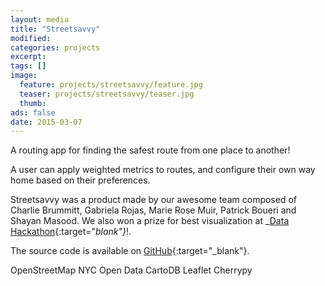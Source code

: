 ```yaml
---
layout: media
title: "Streetsavvy"
modified:
categories: projects
excerpt:
tags: []
image:
  feature: projects/streetsavvy/feature.jpg
  teaser: projects/streetsavvy/teaser.jpg
  thumb:
ads: false
date: 2015-03-07
---
```


A routing app for finding the safest route from one place to another!

A user can apply weighted metrics to routes, and configure their own way home based on their preferences.

Streetsavvy was a product made by our awesome team composed of Charlie Brummitt, Gabriela Rojas, Marie Rose Muir, Patrick Boueri and Shayan Masood. We also won a prize for best visualization at _[Data Hackathon](http://datahackathon2015.splashthat.com/){:target="_blank"}_!.

The source code is available on [GitHub](https://github.com/safewalknyc){:target="_blank"}.
<!-- There is also a live [demo](http://54.175.21.94:8000/){:target="_blank"} available. -->

<span class="badge">OpenStreetMap</span>
<span class="badge">NYC Open Data</span>
<span class="badge">CartoDB</span>
<span class="badge">Leaflet</span>
<span class="badge">Cherrypy</span>
<!--- <div class="badges">
	<span class="badge">1</span>
	<span class="badge inverse">2</span>
	<span class="badge info">3</span>
	<span class="badge warning">4</span>
	<span class="badge danger">5</span>
	<span class="badge success">6</span>
</div> -->